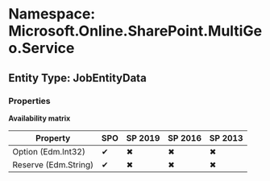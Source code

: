 # Namespace: Microsoft.Online.SharePoint.MultiGeo.Service

## Entity Type: JobEntityData

### Properties

**Availability matrix**

Property | SPO | SP 2019 | SP 2016 | SP 2013
----------|-----|---------|---------|--------
Option (Edm.Int32) | ✔ | ✖ | ✖ | ✖
Reserve (Edm.String) | ✔ | ✖ | ✖ | ✖

